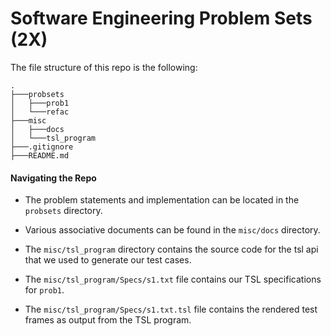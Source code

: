 # Software Engineering Problem Sets (2X)
The file structure of this repo is the following: 

```
.
├───probsets
│   ├───prob1
│   └───refac
├───misc
│   ├───docs
│   └───tsl_program
├───.gitignore
├───README.md
```

#### Navigating the Repo

* The problem statements and implementation can be located in the `probsets` directory. 


* Various associative documents can be found in the `misc/docs` directory.


* The `misc/tsl_program` directory contains the source code for the tsl api that we used to 
generate our test cases.


* The `misc/tsl_program/Specs/s1.txt` file contains our TSL specifications for `prob1`.


* The `misc/tsl_program/Specs/s1.txt.tsl` file contains the rendered test frames as output from the TSL program.
